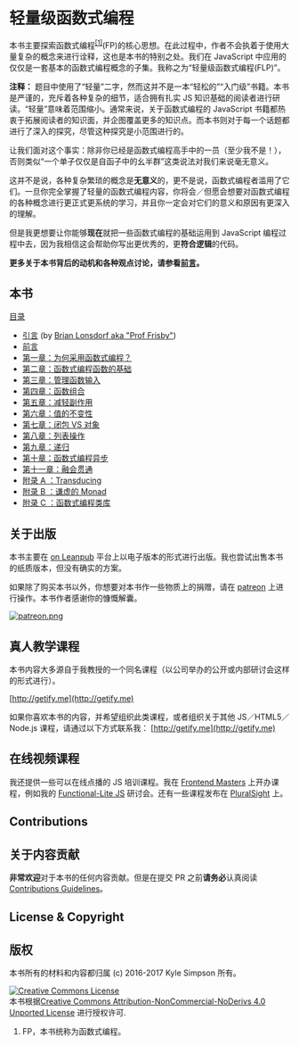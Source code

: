 # 轻量级函数式编程

本书主要探索函数式编程<sup>[\[1\]](#note1)</sup>(FP)的核心思想。在此过程中，作者不会执着于使用大量复杂的概念来进行诠释，这也是本书的特别之处。我们在 JavaScript 中应用的仅仅是一套基本的函数式编程概念的子集。我称之为“轻量级函数式编程(FLP)”。

**注释：** 题目中使用了“轻量”二字，然而这并不是一本“轻松的”“入门级”书籍。本书是严谨的，充斥着各种复杂的细节，适合拥有扎实 JS 知识基础的阅读者进行研读。“轻量”意味着范围缩小。通常来说，关于函数式编程的 JavaScript 书籍都热衷于拓展阅读者的知识面，并企图覆盖更多的知识点。而本书则对于每一个话题都进行了深入的探究，尽管这种探究是小范围进行的。

让我们面对这个事实：除非你已经是函数式编程高手中的一员（至少我不是！），否则类似“一个单子仅仅是自函子中的幺半群”这类说法对我们来说毫无意义。

这并不是说，各种复杂繁琐的概念是**无意义**的，更不是说，函数式编程者滥用了它们。一旦你完全掌握了轻量的函数式编程内容，你将会／但愿会想要对函数式编程的各种概念进行更正式更系统的学习，并且你一定会对它们的意义和原因有更深入的理解。

但是我更想要让你能够**现在**就把一些函数式编程的基础运用到 JavaScript 编程过程中去，因为我相信这会帮助你写出更优秀的，更**符合逻辑**的代码。

**更多关于本书背后的动机和各种观点讨论，请参看[前言](preface.md)。**

## 本书

[目录](toc.md)

* [引言](foreword.md) (by [Brian Lonsdorf aka "Prof Frisby"](https://twitter.com/DrBoolean))
* [前言](preface.md)
* [第一章：为何采用函数式编程？](ch1.md)
* [第二章：函数式编程函数的基础](ch2.md)
* [第三章：管理函数输入](ch3.md)
* [第四章：函数组合](ch4.md)
* [第五章：减轻副作用](ch5.md)
* [第六章：值的不变性](ch6.md)
* [第七章：闭包 VS 对象](ch7.md)
* [第八章：列表操作](ch8.md)
* [第九章：递归](ch9.md)
* [第十章：函数式编程异步](ch10.md)
* [第十一章：融会贯通](ch11.md)
* [附录 A ：Transducing](apA.md)
* [附录 B ：谦虚的 Monad](apB.md)
* [附录 C ：函数式编程类库](apC.md)

## 关于出版

本书主要在 [on Leanpub](https://leanpub.com/fljs/) 平台上以电子版本的形式进行出版。我也尝试出售本书的纸质版本，但没有确实的方案。

如果除了购买本书以外，你想要对本书作一些物质上的捐赠，请在 [patreon](https://www.patreon.com/getify) 上进行操作。本书作者感谢你的慷慨解囊。

<a href="https://www.patreon.com/getify">[![patreon.png](https://s11.postimg.org/axpzguh77/patreon.png)](https://www.patreon.com/getify)</a>

## 真人教学课程

本书内容大多源自于我教授的一个同名课程（以公司举办的公开或内部研讨会这样的形式进行）。

[http://getify.me](http://getify.me)

如果你喜欢本书的内容，并希望组织此类课程，或者组织关于其他 JS／HTML5／Node.js 课程，请通过以下方式联系我：
[http://getify.me](http://getify.me)

## 在线视频课程

我还提供一些可以在线点播的 JS 培训课程。我在 [Frontend Masters](https://FrontendMasters.com) 上开办课程，例如我的 [Functional-Lite JS](https://frontendmasters.com/courses/functional-js-lite/) 研讨会。还有一些课程发布在 [PluralSight](https://www.pluralsight.com/search?q=kyle%20simpson&categories=all) 上。

## Contributions

## 关于内容贡献

**非常欢迎**对于本书的任何内容贡献。但是在提交 PR 之前**请务必**认真阅读 [Contributions Guidelines](CONTRIBUTING.md)。

## License & Copyright

## 版权

本书所有的材料和内容都归属 (c) 2016-2017 Kyle Simpson 所有。

<a rel="license" href="http://creativecommons.org/licenses/by-nc-nd/4.0/"><img alt="Creative Commons License" style="border-width:0" src="https://i.creativecommons.org/l/by-nc-nd/4.0/88x31.png" /></a><br />本书根据<a rel="license" href="http://creativecommons.org/licenses/by-nc-nd/4.0/">Creative Commons Attribution-NonCommercial-NoDerivs 4.0 Unported License</a> 进行授权许可.

1. <a name="note1"></a > FP，本书统称为函数式编程。


